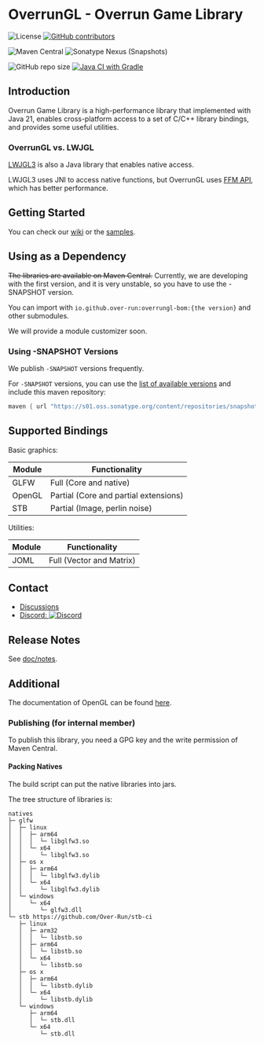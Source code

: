 # OverrunGL - Overrun Game Library

![License](https://img.shields.io/github/license/Over-Run/overrungl)
[![GitHub contributors](https://img.shields.io/github/contributors/Over-Run/overrungl)](https://github.com/Over-Run/overrungl/graphs/contributors)

![Maven Central](https://img.shields.io/maven-central/v/io.github.over-run/overrungl)
![Sonatype Nexus (Snapshots)](https://img.shields.io/nexus/s/io.github.over-run/overrungl?server=https%3A%2F%2Fs01.oss.sonatype.org%2F)

![GitHub repo size](https://img.shields.io/github/repo-size/Over-Run/overrungl)
[![Java CI with Gradle](https://github.com/Over-Run/overrungl/actions/workflows/gradle.yml/badge.svg?event=push)](https://github.com/Over-Run/overrungl/actions/workflows/gradle.yml)

## Introduction

Overrun Game Library is a high-performance library that implemented with Java 21,
enables cross-platform access to a set of C/C++ library bindings, and provides some useful utilities.

### OverrunGL vs. LWJGL

[LWJGL3](https://github.com/LWJGL/lwjgl3) is also a Java library that enables native access.

LWJGL3 uses JNI to access native functions, but OverrunGL uses [FFM API](https://openjdk.org/jeps/434), which has better
performance.

## Getting Started

You can check our [wiki](https://github.com/Over-Run/overrungl/wiki) or
the [samples](modules/samples/src/test/java/org/overrun/gl/demo).

## Using as a Dependency

~~The libraries are available on Maven Central.~~ Currently, we are developing with the first version, and it is very
unstable, so you have to use the -SNAPSHOT version.

You can import with `io.github.over-run:overrungl-bom:{the version}` and other submodules.

We will provide a module customizer soon.

### Using -SNAPSHOT Versions

We publish `-SNAPSHOT` versions frequently.

For `-SNAPSHOT` versions, you can use
the [list of available versions](https://s01.oss.sonatype.org/content/repositories/snapshots/io/github/over-run/overrungl/maven-metadata.xml)
and include this maven repository:

```groovy
maven { url "https://s01.oss.sonatype.org/content/repositories/snapshots" }
```

## Supported Bindings

Basic graphics:

| Module | Functionality                         |
|--------|---------------------------------------|
| GLFW   | Full (Core and native)                |
| OpenGL | Partial (Core and partial extensions) |
| STB    | Partial (Image, perlin noise)         |

Utilities:

| Module | Functionality            |
|--------|--------------------------|
| JOML   | Full (Vector and Matrix) |


## Contact

- [Discussions](https://github.com/Over-Run/overrungl/discussions)
- [Discord: ![Discord](https://img.shields.io/discord/1048545705553313862)](https://discord.gg/UKRJapDKgX)

## Release Notes

See [doc/notes](doc/notes/README.md).

## Additional

The documentation of OpenGL can be found [here](https://docs.gl/).

### Publishing (for internal member)

To publish this library, you need a GPG key and the write permission of Maven Central.

#### Packing Natives

The build script can put the native libraries into jars.

The tree structure of libraries is:

```text
natives
├─ glfw
│  ├─ linux
│  │  ├─ arm64
│  │  │  └─ libglfw3.so
│  │  └─ x64
│  │     └─ libglfw3.so
│  ├─ os x
│  │  ├─ arm64
│  │  │  └─ libglfw3.dylib
│  │  └─ x64
│  │     └─ libglfw3.dylib
│  └─ windows
│     └─ x64
│        └─ glfw3.dll
└─ stb https://github.com/Over-Run/stb-ci
   ├─ linux
   │  ├─ arm32
   │  │  └─ libstb.so
   │  ├─ arm64
   │  │  └─ libstb.so
   │  └─ x64
   │     └─ libstb.so
   ├─ os x
   │  ├─ arm64
   │  │  └─ libstb.dylib
   │  └─ x64
   │     └─ libstb.dylib
   └─ windows
      ├─ arm64
      │  └─ stb.dll
      └─ x64
         └─ stb.dll
```
